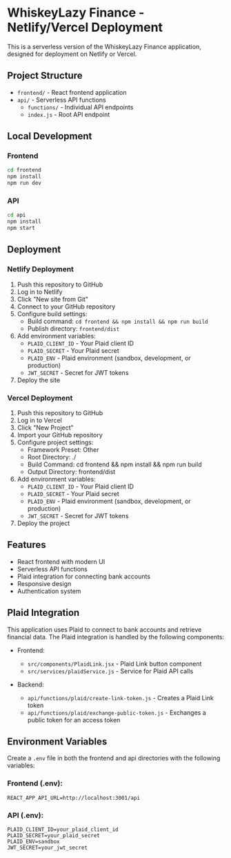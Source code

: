 # WhiskeyLazy Finance - Netlify/Vercel Deployment

This is a serverless version of the WhiskeyLazy Finance application, designed for deployment on Netlify or Vercel.

## Project Structure

- `frontend/` - React frontend application
- `api/` - Serverless API functions
  - `functions/` - Individual API endpoints
  - `index.js` - Root API endpoint

## Local Development

### Frontend

```bash
cd frontend
npm install
npm run dev
```

### API

```bash
cd api
npm install
npm start
```

## Deployment

### Netlify Deployment

1. Push this repository to GitHub
2. Log in to Netlify
3. Click "New site from Git"
4. Connect to your GitHub repository
5. Configure build settings:
   - Build command: `cd frontend && npm install && npm run build`
   - Publish directory: `frontend/dist`
6. Add environment variables:
   - `PLAID_CLIENT_ID` - Your Plaid client ID
   - `PLAID_SECRET` - Your Plaid secret
   - `PLAID_ENV` - Plaid environment (sandbox, development, or production)
   - `JWT_SECRET` - Secret for JWT tokens
7. Deploy the site

### Vercel Deployment

1. Push this repository to GitHub
2. Log in to Vercel
3. Click "New Project"
4. Import your GitHub repository
5. Configure project settings:
   - Framework Preset: Other
   - Root Directory: ./
   - Build Command: cd frontend && npm install && npm run build
   - Output Directory: frontend/dist
6. Add environment variables:
   - `PLAID_CLIENT_ID` - Your Plaid client ID
   - `PLAID_SECRET` - Your Plaid secret
   - `PLAID_ENV` - Plaid environment (sandbox, development, or production)
   - `JWT_SECRET` - Secret for JWT tokens
7. Deploy the project

## Features

- React frontend with modern UI
- Serverless API functions
- Plaid integration for connecting bank accounts
- Responsive design
- Authentication system

## Plaid Integration

This application uses Plaid to connect to bank accounts and retrieve financial data. The Plaid integration is handled by the following components:

- Frontend:
  - `src/components/PlaidLink.jsx` - Plaid Link button component
  - `src/services/plaidService.js` - Service for Plaid API calls

- Backend:
  - `api/functions/plaid/create-link-token.js` - Creates a Plaid Link token
  - `api/functions/plaid/exchange-public-token.js` - Exchanges a public token for an access token

## Environment Variables

Create a `.env` file in both the frontend and api directories with the following variables:

### Frontend (.env):
```
REACT_APP_API_URL=http://localhost:3001/api
```

### API (.env):
```
PLAID_CLIENT_ID=your_plaid_client_id
PLAID_SECRET=your_plaid_secret
PLAID_ENV=sandbox
JWT_SECRET=your_jwt_secret
``` 